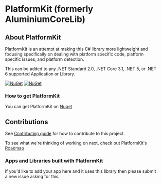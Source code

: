 # PlatformKit (formerly AluminiumCoreLib)

## About PlatformKit

PlatformKit is an attempt at making this C# library more lightweight and focusing specifically on dealing with platform specific code, platform specific issues, and platform detection.

This can be added to any .NET Standard 2.0, .NET Core 3.1, .NET 5, or .NET 6 supported Application or Library.

[![NuGet](https://img.shields.io/nuget/v/PlatformKit.svg)](https://www.nuget.org/packages/PlatformKit/) 
[![NuGet](https://img.shields.io/nuget/dt/PlatformKit.svg)](https://www.nuget.org/packages/PlatformKit/)

### How to get PlatformKit

You can get PlatformKit on [Nuget](https://www.nuget.org/packages/PlatformKit/)


## Contributions
See [Contributing guide](https://gitlab.com/aluminiumtechdevkit/devkit-csharp/PlatformKit/blob/master/CONTRIBUTING.md) for how to contribute to this project.

To see what we're thinking of working on next, check out PlatformKit's [Roadmap](https://gitlab.com/aluminiumtechdevkit/devkit-csharp/PlatformKit/-/blob/master/Roadmap.md)

### Apps and Libraries built with PlatformKit
If you'd like to add your app here and it uses this library then please submit a new issue asking for this.
